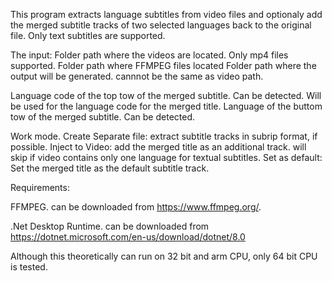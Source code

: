 This program extracts language subtitles from video files and optionaly add the merged subtitle tracks of two selected languages back to the original file.
Only text subtitles are supported. 

The input:
Folder path where the videos are located. Only mp4 files supported.
Folder path where FFMPEG files located
Folder path where the output will be generated. cannnot be the same as video path.

Language code of the top tow of the merged subtitle. Can be detected. Will be used for the language code for the merged title.
Language of the buttom tow of the merged subtitle. Can be detected.

Work mode.
Create Separate file: extract subtitle tracks in subrip format, if possible.
Inject to Video: add the merged title as an additional track. will skip if video contains only one language for textual subtitles.
Set as default: Set the merged title as the default subtitle track. 

Requirements:

FFMPEG. can be downloaded from https://www.ffmpeg.org/.

.Net Desktop Runtime. can be downloaded from https://dotnet.microsoft.com/en-us/download/dotnet/8.0

Although this theoretically can run on 32 bit and arm CPU, only 64 bit CPU is tested.

